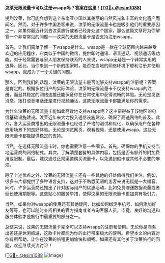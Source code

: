 **汶莱无限流量卡可以注册wsapp吗？答案在这里！[[TG💪+ @esim1088](https://t.me/s/esim1088)]**

提到汶莱，你可能会想到这个东南亚小国以其美丽的自然风光和丰富的文化遗产而闻名。然而，对于许多中国游客来说，汶莱的无限流量卡也是吸引他们的重要原因之一。如果你最近计划去汶莱旅行或者已经身处这个国家，那么这篇文章将为你解答一个非常常见的问题——汶莱的无限流量卡是否支持注册wsapp。

首先，让我们简单了解一下wsapp是什么。wsapp是一款在全球范围内越来越受欢迎的应用程序，它类似于中国的微信，提供即时通讯、语音通话、视频通话等功能。对于经常需要与家人朋友保持联系的人来说，wsapp无疑是一个非常实用的选择。因此，当你来到一个新的国家时，能否在当地的网络环境下顺利注册并使用wsapp，就成为了一个关键的问题。

那么，回到我们的话题，汶莱的无限流量卡是否能够支持wsapp的注册呢？答案是肯定的。根据多位用户的实际体验，汶莱的无限流量卡不仅支持wsapp的注册，而且其稳定的网络连接还能保证你在日常使用中获得流畅的体验。无论是发送消息、拨打语音电话还是进行视频通话，这款无限流量卡都能满足你的需求。

为什么汶莱的无限流量卡能如此高效地支持wsapp呢？这主要得益于该地区的电信基础设施建设。汶莱近年来大力投入通信设施建设，确保了高速网络的普及。此外，各大运营商推出的无限流量卡也经过了严格的测试和优化，以确保用户在各种应用场景下的良好体验。无论是浏览网页、观看视频，还是使用wsapp，这些无限流量卡都能提供稳定的支持。

当然，在选择无限流量卡时，你也需要注意一些细节。首先，确保你的手机支持当地运营商的网络制式。其次，了解清楚套餐的具体内容，包括是否有额外的附加费用或限制。最后，建议通过正规渠道购买流量卡，以免遇到假卡或其他不必要的麻烦。

除了上述优点之外，汶莱的无限流量卡还有一些其他的好处值得我们关注。例如，很多卡片都提供了多种语言支持，这对于不熟悉英语的游客来说无疑是一大福音。同时，许多运营商还推出了针对国际用户的优惠活动，比如免费赠送数据流量或者延长使用期限等。这些贴心的服务举措，使得汶莱的无限流量卡更加具有吸引力。

当然，如果你对wsapp的使用还有其他疑问，比如如何绑定手机号、如何添加好友等等，也可以随时查阅相关的官方指南或者咨询客服人员。毕竟，良好的沟通和服务体验才是旅行中最重要的部分之一。

总结来说，汶莱的无限流量卡完全可以支持wsapp的注册和使用。无论你是商务出差还是休闲旅游，这款卡片都能为你的出行带来极大的便利。希望本文的内容对你有所帮助，让你在汶莱的旅程更加愉快和顺畅。如果还有其他关于汶莱旅行的问题，欢迎继续交流讨论！

[[TG💪+ @esim1088](https://t.me/s/esim1088) ![Image](https://i.postimg.cc/4NQfJmqS/Snipaste-2025-05-13-00-14-12.png)]